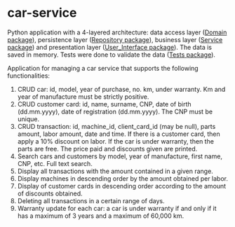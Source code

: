 # car-service
Python application with a 4-layered architecture: data access layer ([Domain package](https://github.com/Iri25/car-service/tree/main/CarService/Domain)), persistence layer ([Repository package](https://github.com/Iri25/car-service/tree/main/CarService/Repository)), business layer ([Service package](https://github.com/Iri25/car-service/tree/main/CarService/Service)) and presentation layer ([User_Interface package](https://github.com/Iri25/car-service/tree/main/CarService/User_Interface)). The data is saved in memory. Tests were done to validate the data ([Tests package](https://github.com/Iri25/car-service/tree/main/CarService/Tests)).

Application for managing a car service that supports the following functionalities:
1. CRUD car: id, model, year of purchase, no. km, under warranty. Km and year of manufacture must be strictly positive.
2. CRUD customer card: id, name, surname, CNP, date of birth (dd.mm.yyyy), date of registration (dd.mm.yyyy). The CNP must be unique.
3. CRUD transaction: id, machine_id, client_card_id (may be null), parts amount, labor amount, date and time. If there is a customer card, then apply a 10% discount on labor. If the car is under warranty, then the parts are free. The price paid and discounts given are printed.
4. Search cars and customers by model, year of manufacture, first name, CNP, etc. Full text search.
5. Display all transactions with the amount contained in a given range.
6. Display machines in descending order by the amount obtained per labor.
7. Display of customer cards in descending order according to the amount of discounts obtained.
8. Deleting all transactions in a certain range of days.
9. Warranty update for each car: a car is under warranty if and only if it has a maximum of 3 years and a maximum of 60,000 km.
